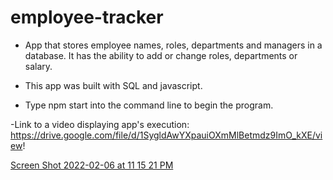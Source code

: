 # employee-tracker

- App that stores employee names, roles, departments and managers in a database.   It has the ability to add or change roles, departments or salary.

- This app was built with SQL and javascript.

- Type npm start into the command line to begin the program.

-Link to a video displaying app's execution:   https://drive.google.com/file/d/1SygldAwYXpauiOXmMlBetmdz9ImO_kXE/view!


[Screen Shot 2022-02-06 at 11 15 21 PM](https://user-images.githubusercontent.com/93175521/152728346-c1550d21-cf7c-4b4d-8779-3016e31a793f.png)
